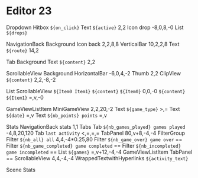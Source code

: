 # Editor 23


Dropdown
  Hitbox `${on_click}`
  Text `${active}` 2,2
  Icon drop -8,0,8,-0
  List `${drops}`


NavigationBack
  Background
  Icon back 2,2,8,8
  VerticalBar 10,2,2,8
  Text `${route}` 14,2

Tab
  Background
  Text `${content}` 2,2

ScrollableView
  Background
  HorizontalBar -6,0,4,-2
    Thumb 2,2
  ClipView `${content}` 2,2,-8,-2

List
  ScrollableView
    `${Item0 Item1}`
    `${content}` `${Item0}` 0,0,-0
    `${content}` `${Item1}` =,v,-0

GameViewListItem
  MiniGameView 2,2,20,-2
  Text `${game_type}` >,=
  Text `${date}` =,v
  Text `${nb_points} points` =,v

Stats
  NavigationBack stats 1,1
  Tabs
    Tab `${nb_games_played} games played` -4,8,20,120
    Tab `last activity` <,=,=,=
    TabPanel 80,v+8,-4,-4
      FilterGroup
        Filter `${nb_all} all` 4,4,-4*0.25,80
        Filter `${nb_game_over} game over` ==
        Filter `${nb_game_completed} game completed` ==
        Filter `${nb_incompleted} game incompleted` ==
      List `${games}` =,v+12,-4,-4
          GameViewListItem
    TabPanel ==
      ScrollableView 4,4,-4,-4
        WrappedTextwithHyperlinks `${activity_text}`
  
  
Scene Stats
